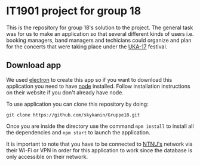 ﻿# IT1901 project for group 18
This is the repository for group 18's solution to the project. The general task was for us to make an application so that several different kinds of users i.e. booking managers, band managers and techicians could organize and plan for the concerts that were taking place under the [UKA-17](https://www.uka.no/) festival.

## Download app
We used [electron](https://electron.atom.io/) to create this app so if you want to download this application you need to have [node](https://nodejs.org/en/) installed. Follow installation instructions on their website if you don't already have node.

To use application you can clone this repository by doing:

```
git clone https://github.com/skykanin/Gruppe18.git
```
Once you are inside the directory use the command `npm install` to install all the dependencies and `npm start` to launch the application.

It is important to note that you have to be connected to [NTNU's](https://www.ntnu.no/) network via their Wi-Fi or VPN in order for this application to work since the database is only accessible on their network.

